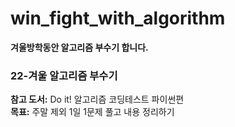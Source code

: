 # win_fight_with_algorithm
**겨울방학동안 알고리즘 부수기 합니다.**

### 22-겨울 알고리즘 부수기
**참고 도서:** Do it! 알고리즘 코딩테스트 파이썬편    
**목표:** 주말 제외 1일 1문제 풀고 내용 정리하기
